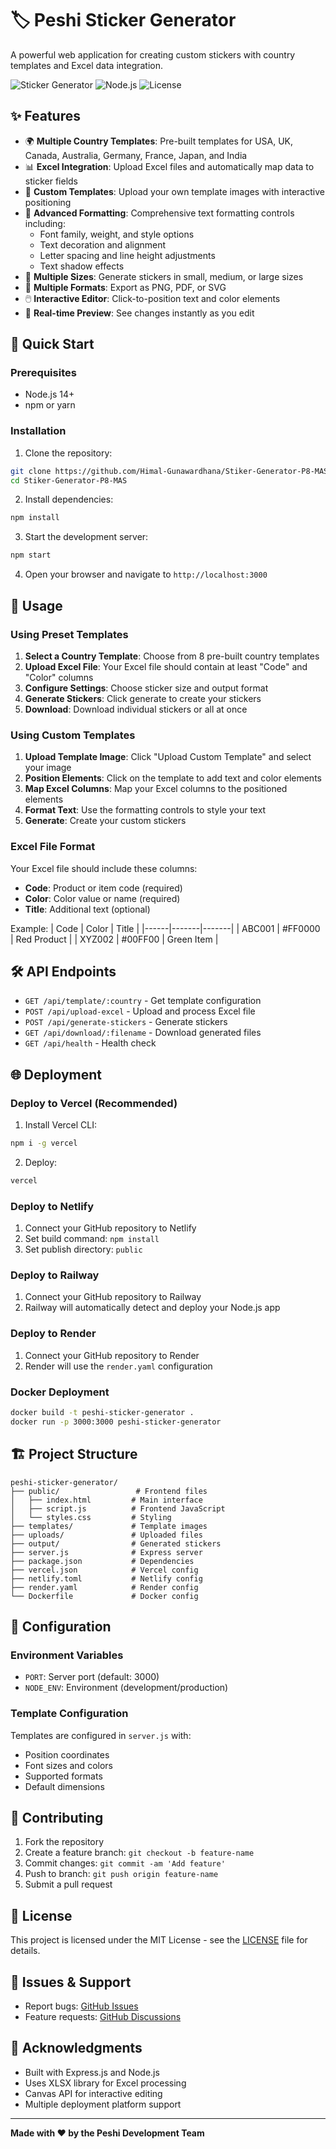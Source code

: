 # 🏷️ Peshi Sticker Generator

A powerful web application for creating custom stickers with country templates and Excel data integration.

![Sticker Generator](https://img.shields.io/badge/Status-Live-green.svg)
![Node.js](https://img.shields.io/badge/Node.js-18+-blue.svg)
![License](https://img.shields.io/badge/License-MIT-yellow.svg)

## ✨ Features

- 🌍 **Multiple Country Templates**: Pre-built templates for USA, UK, Canada, Australia, Germany, France, Japan, and India
- 📊 **Excel Integration**: Upload Excel files and automatically map data to sticker fields
- 🎨 **Custom Templates**: Upload your own template images with interactive positioning
- 🎯 **Advanced Formatting**: Comprehensive text formatting controls including:
  - Font family, weight, and style options
  - Text decoration and alignment
  - Letter spacing and line height adjustments
  - Text shadow effects
- 📏 **Multiple Sizes**: Generate stickers in small, medium, or large sizes
- 💾 **Multiple Formats**: Export as PNG, PDF, or SVG
- 🖱️ **Interactive Editor**: Click-to-position text and color elements
- 🎨 **Real-time Preview**: See changes instantly as you edit

## 🚀 Quick Start

### Prerequisites

- Node.js 14+
- npm or yarn

### Installation

1. Clone the repository:

```bash
git clone https://github.com/Himal-Gunawardhana/Stiker-Generator-P8-MAS.git
cd Stiker-Generator-P8-MAS
```

2. Install dependencies:

```bash
npm install
```

3. Start the development server:

```bash
npm start
```

4. Open your browser and navigate to `http://localhost:3000`

## 📖 Usage

### Using Preset Templates

1. **Select a Country Template**: Choose from 8 pre-built country templates
2. **Upload Excel File**: Your Excel file should contain at least "Code" and "Color" columns
3. **Configure Settings**: Choose sticker size and output format
4. **Generate Stickers**: Click generate to create your stickers
5. **Download**: Download individual stickers or all at once

### Using Custom Templates

1. **Upload Template Image**: Click "Upload Custom Template" and select your image
2. **Position Elements**: Click on the template to add text and color elements
3. **Map Excel Columns**: Map your Excel columns to the positioned elements
4. **Format Text**: Use the formatting controls to style your text
5. **Generate**: Create your custom stickers

### Excel File Format

Your Excel file should include these columns:

- **Code**: Product or item code (required)
- **Color**: Color value or name (required)
- **Title**: Additional text (optional)

Example:
| Code | Color | Title |
|------|-------|-------|
| ABC001 | #FF0000 | Red Product |
| XYZ002 | #00FF00 | Green Item |

## 🛠️ API Endpoints

- `GET /api/template/:country` - Get template configuration
- `POST /api/upload-excel` - Upload and process Excel file
- `POST /api/generate-stickers` - Generate stickers
- `GET /api/download/:filename` - Download generated files
- `GET /api/health` - Health check

## 🌐 Deployment

### Deploy to Vercel (Recommended)

1. Install Vercel CLI:

```bash
npm i -g vercel
```

2. Deploy:

```bash
vercel
```

### Deploy to Netlify

1. Connect your GitHub repository to Netlify
2. Set build command: `npm install`
3. Set publish directory: `public`

### Deploy to Railway

1. Connect your GitHub repository to Railway
2. Railway will automatically detect and deploy your Node.js app

### Deploy to Render

1. Connect your GitHub repository to Render
2. Render will use the `render.yaml` configuration

### Docker Deployment

```bash
docker build -t peshi-sticker-generator .
docker run -p 3000:3000 peshi-sticker-generator
```

## 🏗️ Project Structure

```
peshi-sticker-generator/
├── public/                 # Frontend files
│   ├── index.html         # Main interface
│   ├── script.js          # Frontend JavaScript
│   └── styles.css         # Styling
├── templates/             # Template images
├── uploads/               # Uploaded files
├── output/                # Generated stickers
├── server.js              # Express server
├── package.json           # Dependencies
├── vercel.json            # Vercel config
├── netlify.toml           # Netlify config
├── render.yaml            # Render config
└── Dockerfile             # Docker config
```

## 🔧 Configuration

### Environment Variables

- `PORT`: Server port (default: 3000)
- `NODE_ENV`: Environment (development/production)

### Template Configuration

Templates are configured in `server.js` with:

- Position coordinates
- Font sizes and colors
- Supported formats
- Default dimensions

## 🤝 Contributing

1. Fork the repository
2. Create a feature branch: `git checkout -b feature-name`
3. Commit changes: `git commit -am 'Add feature'`
4. Push to branch: `git push origin feature-name`
5. Submit a pull request

## 📝 License

This project is licensed under the MIT License - see the [LICENSE](LICENSE) file for details.

## 🐛 Issues & Support

- Report bugs: [GitHub Issues](https://github.com/Himal-Gunawardhana/Stiker-Generator-P8-MAS/issues)
- Feature requests: [GitHub Discussions](https://github.com/Himal-Gunawardhana/Stiker-Generator-P8-MAS/discussions)

## 🙏 Acknowledgments

- Built with Express.js and Node.js
- Uses XLSX library for Excel processing
- Canvas API for interactive editing
- Multiple deployment platform support

---

**Made with ❤️ by the Peshi Development Team**
